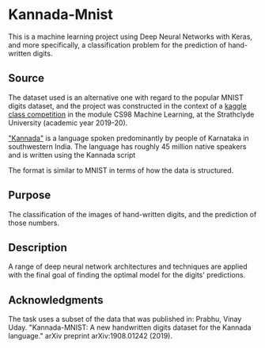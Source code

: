 # Kannada-Mnist

This is a machine learning project using Deep Neural Networks with Keras, and more specifically, a classification problem for the prediction of hand-written digits. 

## Source
The dataset used is an alternative one with regard to the popular MNIST digits dataset, and the project was constructed in the context of a [kaggle class competition](https://www.kaggle.com/c/cs98x-kannada-mnist) in the module CS98 Machine Learning, at the Strathclyde University (academic year 2019-20).

["Kannada"](https://en.wikipedia.org/wiki/Kannada) is a language spoken predominantly by people of Karnataka in southwestern India. The language has roughly 45 million native speakers and is written using the Kannada script

The format is similar to MNIST in terms of how the data is structured.

## Purpose
The classification of the images of hand-written digits, and the prediction of those numbers.

## Description
A range of deep neural network architectures and techniques are applied with the final goal of finding the optimal model for the digits' predictions.


## Acknowledgments
The task uses a subset of the data that was published in: Prabhu, Vinay Uday. "Kannada-MNIST: A new handwritten digits dataset for the Kannada language." arXiv preprint arXiv:1908.01242 (2019).


